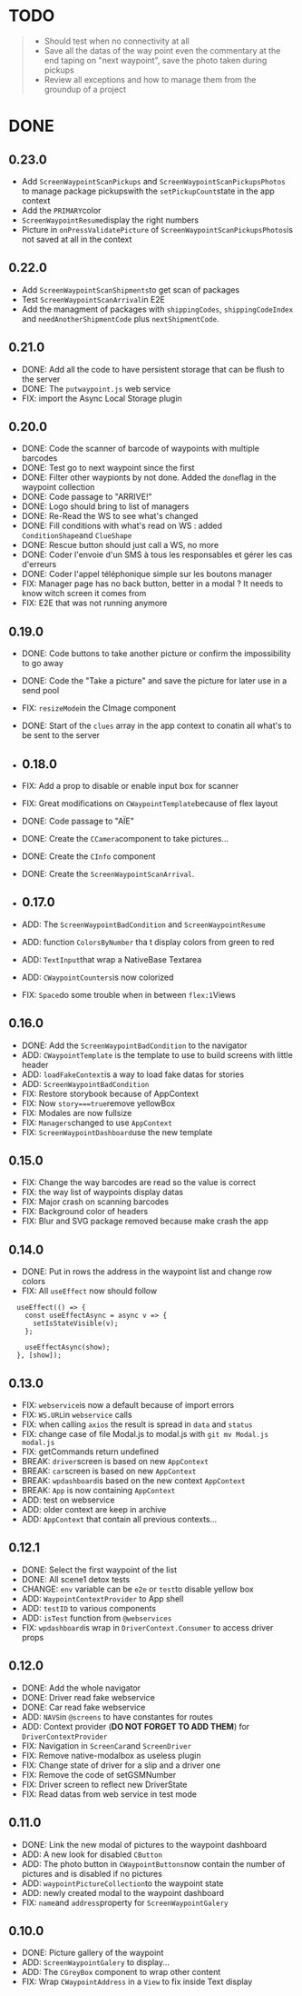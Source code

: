 # TODO

> - Should test when no connectivity at all
> - Save all the datas of the way point even the commentary at the end taping on "next waypoint", save the photo taken during pickups
> - Review all exceptions and how to manage them from the groundup of a project

# DONE

## 0.23.0

- Add `ScreenWaypointScanPickups` and `ScreenWaypointScanPickupsPhotos` to manage package pickupswith the `setPickupCount`state in the app context
- Add the `PRIMARY`color
- `ScreenWaypointResume`display the right numbers
- Picture in `onPressValidatePicture` of `ScreenWaypointScanPickupsPhotos`is not saved at all in the context

## 0.22.0

- Add `ScreenWaypointScanShipments`to get scan of packages
- Test `ScreenWaypointScanArrival`in E2E
- Add the managment of packages with `shippingCodes`, `shippingCodeIndex` and `needAnotherShipmentCode` plus `nextShipmentCode`.

## 0.21.0

- DONE: Add all the code to have persistent storage that can be flush to the server
- DONE: The `putwaypoint.js` web service
- FIX: import the Async Local Storage plugin

## 0.20.0

- DONE: Code the scanner of barcode of waypoints with multiple barcodes
- DONE: Test go to next waypoint since the first
- DONE: Filter other waypionts by not done. Added the `done`flag in the waypoint collection
- DONE: Code passage to "ARRIVE!"
- DONE: Logo should bring to list of managers
- DONE: Re-Read the WS to see what's changed
- DONE: Fill conditions with what's read on WS : added `ConditionShape`and `ClueShape`
- DONE: Rescue button should just call a WS, no more
- DONE: Coder l'envoie d'un SMS à tous les responsables et gérer les cas d'erreurs
- DONE: Coder l'appel téléphonique simple sur les boutons manager
- FIX: Manager page has no back button, better in a modal ? It needs to know witch screen it comes from
- FIX: E2E that was not running anymore

## 0.19.0

- DONE: Code buttons to take another picture or confirm the impossibility to go away

- DONE: Code the "Take a picture" and save the picture for later use in a send pool

- FIX: `resizeMode`in the CImage component

- DONE: Start of the `clues` array in the app context to conatin all what's to be sent to the server

- ## 0.18.0


- FIX: Add a prop to disable or enable input box for scanner

- FIX: Great modifications on `CWaypointTemplate`because of flex layout

- DONE: Code passage to "AÏE"

- DONE: Create the `CCamera`component to take pictures...

- DONE: Create the `CInfo` component

- DONE: Create the `ScreenWaypointScanArrival`.

- ## 0.17.0


- ADD: The `ScreenWaypointBadCondition` and `ScreenWaypointResume`
- ADD: function `ColorsByNumber` tha t display colors from green to red
- ADD: `TextInput`that wrap a NativeBase Textarea
- ADD: `CWaypointCounters`is now colorized
- FIX: `Space`do some trouble when in between `flex:1`Views

## 0.16.0

- DONE: Add the `ScreenWaypointBadCondition` to the navigator
- ADD: `CWaypointTemplate` is the template to use to build screens with little header
- ADD: `loadFakeContext`is a way to load fake datas for stories
- ADD: `ScreenWaypointBadCondition`
- FIX: Restore storybook because of AppContext
- FIX: Now `story===true`remove yellowBox
- FIX: Modales are now fullsize
- FIX: `Managers`changed to use `AppContext`
- FIX: `ScreenWaypointDashboard`use the new template

## 0.15.0

- FIX: Change the way barcodes are read so the value is correct
- FIX: the way list of waypoints display datas
- FIX: Major crash on scanning barcodes
- FIX: Background color of headers
- FIX: Blur and SVG package removed because make crash the app

## 0.14.0

- DONE: Put in rows the address in the waypoint list and change row colors
- FIX: All `useEffect` now should follow 

```react
  useEffect(() => {
    const useEffectAsync = async v => {
      setIsStateVisible(v);
    };

    useEffectAsync(show);
  }, [show]);

```

## 0.13.0

- FIX: `webservice`is now a default because of import errors
- FIX: `WS.URL`in `webservice` calls
- FIX: when calling `axios` the result is spread in `data` and `status`
- FIX: change case of file Modal.js to modal.js with `git mv Modal.js modal.js`
- FIX: getCommands return undefined
- BREAK: `driver`screen is based on new `AppContext`
- BREAK: `car`screen is based on new `AppContext`
- BREAK: `wpdashboard`is based on the new context `AppContext` 
- BREAK: `App` is now containing `AppContext`
- ADD: test on webservice
- ADD: older context are keep in archive
- ADD: `AppContext` that contain all previous contexts...

## 0.12.1

- DONE: Select the first waypoint of the list
- DONE: All scene1 detox tests
- CHANGE: `env` variable can be `e2e` or `test`to disable yellow box
- ADD: `WaypointContextProvider` to App shell
- ADD: `testID` to various components
- ADD: `isTest` function from `@webservices`
- FIX: `wpdashboard`is wrap in `DriverContext.Consumer` to access driver props

## 0.12.0

- DONE: Add the whole navigator
- DONE: Driver read fake webservice
- DONE: Car read fake webservice
- ADD: `NAVS`in `@screens` to have constantes for routes
- ADD: Context provider (**DO NOT FORGET TO ADD THEM**) for `DriverContextProvider`
- FIX: Navigation in `ScreenCar`and `ScreenDriver`
- FIX: Remove native-modalbox as useless plugin
- FIX: Change state of driver for a slip and a driver one
- FIX: Remove the code of setGSMNumber
- FIX: Driver screen to reflect new DriverState
- FIX: Read datas from web service in test mode

## 0.11.0

- DONE: Link the new modal of pictures to the waypoint dashboard
- ADD: A new look for disabled `CButton`
- ADD: The photo button in `CWaypointButtons`now contain the number of pictures and is disabled if no pictures
- ADD: `waypointPictureCollection`to the waypoint state
- ADD: newly created modal to the waypoint dashboard
- FIX: `name`and `address`property for `ScreenWaypointGalery`

## 0.10.0

- DONE: Picture gallery of the waypoint
- ADD: `ScreenWaypointGalery` to display...
- ADD: The `CGreyBox` component to wrap other content
- FIX: Wrap `CWaypointAddress` in a `View` to fix inside Text display